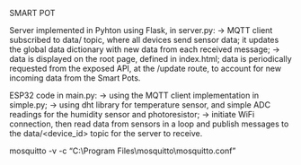 SMART POT

Server implemented in Pyhton using Flask, in server.py:
    -> MQTT client subscribed to data/ topic, where all devices send sensor data; it 
       updates the global data dictionary with new data from each received message;
    -> data is displayed on the root page, defined in index.html; data is periodically
       requested from the exposed API, at the /update route, to account for new incoming
       data from the Smart Pots.

ESP32 code in main.py:
    -> using the MQTT client implementation in simple.py;
    -> using dht library for temperature sensor, and simple ADC readings for the humidity
       sensor and photoresistor;
    -> initiate WiFi connection, then read data from sensors in a loop and publish messages
       to the data/<device_id> topic for the server to receive.

       

mosquitto -v -c “C:\Program Files\mosquitto\mosquitto.conf”


